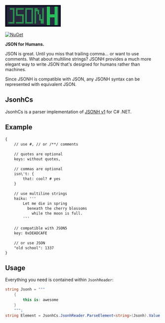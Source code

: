 <img src="https://github.com/jsonh-org/Jsonh/blob/main/IconUpscaled.png?raw=true" width=180>

[![NuGet](https://img.shields.io/nuget/v/JsonhCs.svg)](https://www.nuget.org/packages/JsonhCs)

**JSON for Humans.**

JSON is great. Until you miss that trailing comma... or want to use comments. What about multiline strings?
JSONH provides a much more elegant way to write JSON that's designed for humans rather than machines.

Since JSONH is compatible with JSON, any JSONH syntax can be represented with equivalent JSON.

## JsonhCs

JsonhCs is a parser implementation of [JSONH v1](https://github.com/jsonh-org/Jsonh) for C# .NET.

## Example

```jsonh
{
    // use #, // or /**/ comments
    
    // quotes are optional
    keys: without quotes,

    // commas are optional
    isn\'t: {
        that: cool? # yes
    }

    // use multiline strings
    haiku: '''
        Let me die in spring
          beneath the cherry blossoms
            while the moon is full.
        '''
    
    // compatible with JSON5
    key: 0xDEADCAFE

    // or use JSON
    "old school": 1337
}
```

## Usage

Everything you need is contained within `JsonhReader`:

```cs
string Jsonh = """
    {
        this is: awesome
    }
    """;
string Element = JsonhCs.JsonhReader.ParseElement<string>(Jsonh).Value!;
```